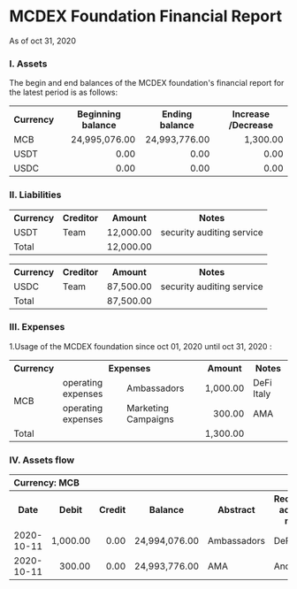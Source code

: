 # MCDEX Foundation Financial Report
As of oct 31, 2020
### I. Assets
The begin and end balances of the MCDEX foundation's financial report for the latest period is as follows:
<table>
    <tr>
        <th rowspan="1">Currency</th>
        <th>Beginning balance </th>
        <th>Ending balance</th>
        <th>Increase /Decrease</th>
    </tr>
    <tr>
        <td rowspan="1">MCB</td>
        <td align="right">24,995,076.00</td>
        <td align="right">24,993,776.00</td>
        <td align="right">1,300.00</td>
    </tr>
    <tr>
        <td rowspan="1">USDT</td>
         <td align="right">0.00</td>
        <td align="right">0.00</td>
        <td align="right">0.00</td>
    </tr>
    <tr>
        <td rowspan="1">USDC</td>
         <td align="right">0.00</td>
        <td align="right">0.00</td>
        <td align="right">0.00</td>
    </tr>
 </table>

### II. Liabilities
<table>
    <tr>
        <th rowspan="1">Currency</th>
        <th>Creditor </th>
        <th>Amount</th>
        <th>Notes </th>
    </tr>
    <tr>
        <td rowspan="1">USDT</td>
        <td>Team</td>
        <td align="right">12,000.00</td>
        <td align="right">security auditing service</td>
    </tr>
    <tr>
        <td rowspan="1">Total</td>
         <td align="right"> </td>
        <td align="right">12,000.00</td>
        <td align="right"> </td>
    </tr>
 </table>
<table>
    <tr>
        <th rowspan="1">Currency</th>
        <th>Creditor </th>
        <th>Amount</th>
        <th>Notes </th>
    </tr>
    <tr>
        <td rowspan="1">USDC</td>
        <td>Team</td>
        <td align="right">87,500.00</td>
        <td align="right">security auditing service</td>
    </tr>
    <tr>
        <td rowspan="1">Total</td>
         <td align="right"> </td>
        <td align="right">87,500.00</td>
        <td align="right"> </td>
    </tr>
 </table>

### III. Expenses 
1.Usage of the MCDEX foundation  since oct 01, 2020 until oct 31, 2020 :
<table>
    <tr>
        <th rowspan="1">Currency</th>
        <th colspan="2">Expenses </th>
        <th>Amount</th>
        <th>Notes</th>
    </tr>
    <tr>
        <td rowspan="2">MCB</td>
        <td>operating expenses</td>
        <td>Ambassadors</td>
        <td align="right">1,000.00</td>
        <td>DeFi Italy</td>
    </tr>
    <tr>
        <td>operating expenses</td>
        <td>Marketing Campaigns</td>
        <td align="right">300.00</td>
        <td> AMA </td>
    </tr>
    <tr>
        <td rowspan="1">Total</td>
        <td>  </td>
        <td>  </td>
        <td align="right">1,300.00</td>
        <td>  </td>
    </tr>
 </table>

### IV. Assets flow
<table>
    <tr>
        <th colspan="7" align="left">Currency: MCB</th>
    </tr> 
    <tr>
        <th rowspan="1">Date</th>
        <th>Debit </th>
        <th>Credit </th>
        <th>Balance</th>
        <th>Abstract</th>
        <th>Reciprocal account name </th>
        <th>Transaction Hash</th>
    </tr>
    <tr>
        <td rowspan="1">2020-10-11</td>
        <td align="right">1,000.00</td>
        <td align="right">0.00</td>
        <td align="right">24,994,076.00</td>
        <td> Ambassadors</td>
        <td> DeFi Italy </td>
        <td> <a href="https://etherscan.io/address/tx/0xe6d5e54bea9117fe64a93c56762d83ebc682178341408fb88cae3a4442d55e49">0x74e2******1233</a>
        <br/>
        <a href="https://etherscan.io/address/tx/0xed8e0135f5f9e4b1acea2b5f435a0a1c7afe247b2616c7890db3b7ced463508d">0x9a7b******32f2</a>
    </tr>
    <tr>
        <td rowspan="1">2020-10-11</td>
        <td align="right">300.00</td>
        <td align="right">0.00</td>
        <td align="right">24,993,776.00</td>
        <td> AMA </td>
        <td> Andy  </td>
        <td> <a href="https://etherscan.io/address/tx/0xe6d5e54bea9117fe64a93c56762d83ebc682178341408fb88cae3a4442d55e49">0x74e2******1233</a>
        <br/>
        <a href="https://etherscan.io/address/tx/0xed8e0135f5f9e4b1acea2b5f435a0a1c7afe247b2616c7890db3b7ced463508d">0x9a7b******32f2</a>
    </tr>
    </table>
